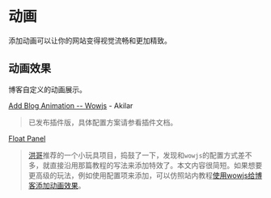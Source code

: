 # 动画

添加动画可以让你的网站变得视觉流畅和更加精致。

## 动画效果

博客自定义的动画展示。

[Add Blog Animation -- Wowjs](https://akilar.top/posts/abab51cf/) - Akilar

> 已发布插件版，具体配置方案请参看插件文档。

[Float Panel](https://akilar.top/posts/9e3bccc6/)

> [洪哥](https://blog.zhheo.com/)推荐的一个小玩具项目，捣鼓了一下，发现和`wowjs`的配置方式差不多，就直接沿用那篇教程的写法来添加特效了。本文内容很简短。如果想要更高级的玩法，例如使用配置项来添加，可以仿照站内教程[使用wowjs给博客添加动画效果](https://akilar.top/posts/abab51cf/)。

